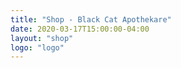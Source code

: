 ```yaml
---
title: "Shop - Black Cat Apothekare"
date: 2020-03-17T15:00:00-04:00
layout: "shop"
logo: "logo"
---
```




